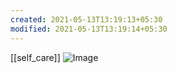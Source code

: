 ```yaml
---
created: 2021-05-13T13:19:13+05:30
modified: 2021-05-13T13:19:14+05:30
---
```

[[self_care]]
![Image](IMG_1620892152123.jpg)

